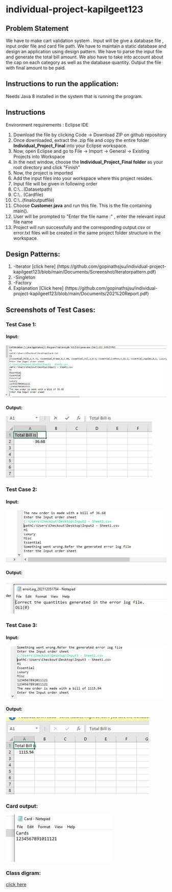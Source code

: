 # individual-project-kapilgeet123

## Problem Statement
We have to make cart validation system . Input will be give a database file , input order file and card file path. We have to maintain a static database and design an application using design pattern. We have to parse the input file and generate the total bill amount. We also have to take into account about the cap on each category as well as the database quantity. Output the file with final amount to be paid.

## Instructions to run the application:

Needs Java 8 installed in the system that is running the program.

<h2> Instructions </h2>
<p> Environment requirements : Eclipse IDE </p>
<ol> 
  
  <li> Download the file by clicking Code -> Download ZIP on github repository </li>
  <li> Once downloaded, extract the .zip file and copy the entire folder <b>Individual_Project_Final</b> into your Eclipse workspace.</li>
  <li> Now, open Eclipse and go to File -> Import -> General -> Existing Projects into Workspace </li>
  <li> In the next window, choose the <b>Individual_Project_Final folder</b> as your root directory and click "Finish"</li>
  <li> Now, the project is imported </li>
  <li> Add the input files into your workspace where this project resides.</li>
     <li> Input file will be given in following order</li>
     <li>C:\...(Datasetpath)</li>
     <li>C:\.. (Cardfile)</li>
     <li>C:\..(finaloutputfile)</li>
  <li> Choose <b>Customer.java</b> and run this file. This is the file containing main().</li>
  <li> User will be prompted to "Enter the file name :" , enter the relevant input file name </li>
  <li> Project will run successfully and the corresponding output.csv or error.txt files will be created in the same project folder structure in the workspace.</li>
 
</ol>

## Design Patterns:
<ol>
     <li>-Iterator [click here] (https://github.com/gopinathsjsu/individual-project-kapilgeet123/blob/main/Documents/Screenshot/Iteratorpattern.pdf)</li>
     <li>-Singleton</li>
     <li>-Factory</li>
     <li> Explanation [Click here] (https://github.com/gopinathsjsu/individual-project-kapilgeet123/blob/main/Documents/202%20Report.pdf)
</ol>

## Screenshots of Test Cases:

### Test Case 1: 

#### Input:

![](Documents/Screenshot/input1a.PNG)
     
#### Output:

![](Documents/Screenshot/input1b.PNG)

### Test Case 2: 

#### Input:

![](Documents/Screenshot/input1d.png)
     
#### Output:

![](Documents/Screenshot/input1e.png)

### Test Case 3: 

#### Input:

![](Documents/Screenshot/input1f.png)
     
#### Output:

![](Documents/Screenshot/input1g.png)

### Card output: 
![](Documents/Screenshot/input1h.png)

### Class digram:
[click here](https://github.com/gopinathsjsu/individual-project-kapilgeet123/blob/main/Documents/Screenshot/class%20diagram%204.pdf)

